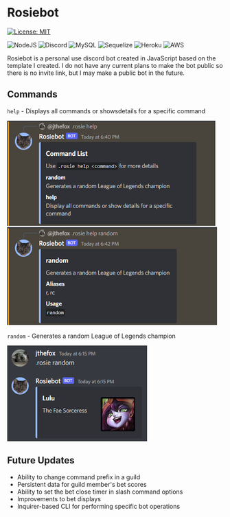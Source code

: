# Rosiebot

[![License: MIT](https://img.shields.io/badge/License-MIT-yellow.svg)](https://opensource.org/licenses/MIT)

![NodeJS](https://img.shields.io/badge/node.js-6DA55F?style=for-the-badge&logo=node.js&logoColor=white)
![Discord](https://img.shields.io/badge/discord.js-%237289DA.svg?style=for-the-badge&logo=discord&logoColor=white)
![MySQL](https://img.shields.io/badge/mysql-%2300f.svg?style=for-the-badge&logo=mysql&logoColor=white)
![Sequelize](https://img.shields.io/badge/Sequelize-52B0E7?style=for-the-badge&logo=Sequelize&logoColor=white)
![Heroku](https://img.shields.io/badge/heroku-%23430098.svg?style=for-the-badge&logo=heroku&logoColor=white)
![AWS](https://img.shields.io/badge/AWS-%23FF9900.svg?style=for-the-badge&logo=amazon-aws&logoColor=white)

Rosiebot is a personal use discord bot created in JavaScript based on the template I created. I do not have any current plans to make the bot public so there is no invite link, but I may make a public bot in the future.

## Commands
`help` - Displays all commands or showsdetails for a specific command

![Basic usage of the help command](./assets/cmd-help1.png)
![Usage of the help command for a specific command](./assets/cmd-help2.png)

`random` - Generates a random League of Legends champion

![Usage of the random command](./assets/cmd-random.png)

## Future Updates
- Ability to change command prefix in a guild
- Persistent data for guild member's bet scores
- Ability to set the bet close timer in slash command options
- Improvements to bet displays
- Inquirer-based CLI for performing specific bot operations

